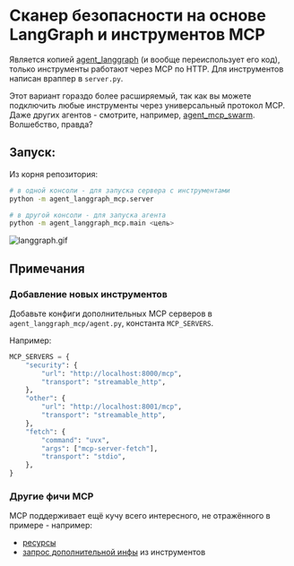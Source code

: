 # Сканер безопасности на основе LangGraph и инструментов MCP

Является копией [agent_langgraph](../agent_langgraph/) (и вообще переиспользует его код), только инструменты работают через MCP по HTTP.
Для инструментов написан враппер в `server.py`.

Этот вариант гораздо более расширяемый, так как вы можете подключить любые инструменты через универсальный протокол MCP.
Даже других агентов - смотрите, например, [agent_mcp_swarm](../agent_mcp_swarm/). Волшебство, правда?

## Запуск:

Из корня репозитория:

```bash
# в одной консоли - для запуска сервера с инструментами
python -m agent_langgraph_mcp.server

# в другой консоли - для запуска агента
python -m agent_langgraph_mcp.main <цель>
```

![langgraph.gif](../images/langgraph_mcp.gif)

## Примечания

### Добавление новых инструментов

Добавьте конфиги дополнительных MCP серверов в `agent_langgraph_mcp/agent.py`, константа `MCP_SERVERS`. 

Например:

```python
MCP_SERVERS = {
    "security": {
        "url": "http://localhost:8000/mcp",
        "transport": "streamable_http",
    },
    "other": {
        "url": "http://localhost:8001/mcp",
        "transport": "streamable_http",
    },
    "fetch": {
        "command": "uvx",
        "args": ["mcp-server-fetch"],
        "transport": "stdio",
    },
}
```

### Другие фичи MCP

MCP поддерживает ещё кучу всего интересного, не отражённого в примере - например:

* [ресурсы](https://github.com/modelcontextprotocol/python-sdk?tab=readme-ov-file#resources)
* [запрос дополнительной инфы](https://github.com/modelcontextprotocol/python-sdk?tab=readme-ov-file#elicitation) из инструментов
